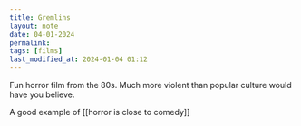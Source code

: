 ```yaml
---
title: Gremlins
layout: note
date: 04-01-2024
permalink:
tags: [films]
last_modified_at: 2024-01-04 01:12
---
```

 

Fun horror film from the 80s. Much more violent than popular culture would have you believe. 

A good example of [[horror is close to comedy]]
